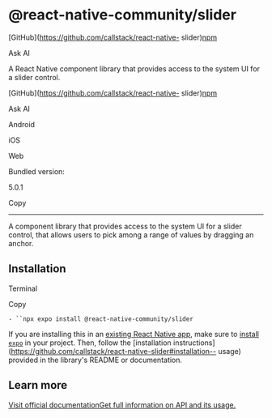 # @react-native-community/slider

[GitHub](https://github.com/callstack/react-native-
slider)[npm](https://www.npmjs.com/package/@react-native-community/slider)

Ask AI

A React Native component library that provides access to the system UI for a
slider control.

[GitHub](https://github.com/callstack/react-native-
slider)[npm](https://www.npmjs.com/package/@react-native-community/slider)

Ask AI

Android

iOS

Web

Bundled version:

5.0.1

Copy

* * *

A component library that provides access to the system UI for a slider
control, that allows users to pick among a range of values by dragging an
anchor.

## Installation

Terminal

Copy

`- ``npx expo install @react-native-community/slider`

If you are installing this in an [existing React Native app](/bare/overview),
make sure to [install `expo`](/bare/installing-expo-modules) in your project.
Then, follow the [installation
instructions](https://github.com/callstack/react-native-slider#installation--
usage) provided in the library's README or documentation.

## Learn more

[Visit official documentationGet full information on API and its
usage.](https://github.com/callstack/react-native-slider)

